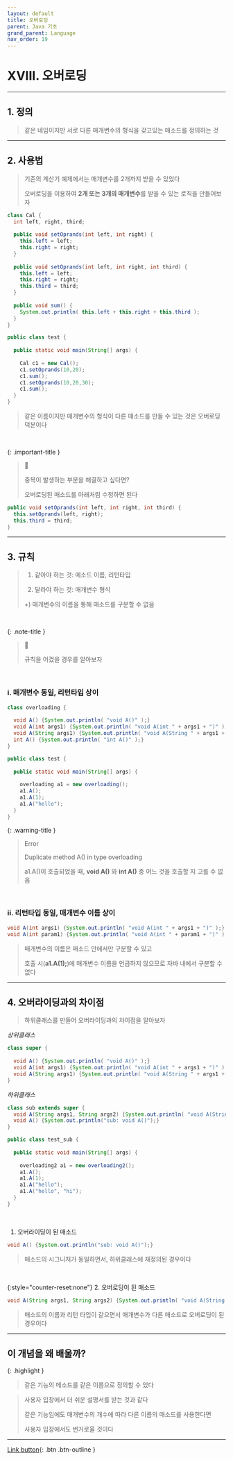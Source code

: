 ```yaml
---
layout: default
title: 오버로딩
parent: Java 기초
grand_parent: Language
nav_order: 19
---
```


# XVIII. 오버로딩

---

## 1. 정의

> 같은 네임이지만 서로 다른 매개변수의 형식을 갖고있는 매소드를 정의하는 것

---

## 2. 사용법

> 기존의 계산기 예제에서는 매개변수를 2개까지 받을 수 있었다
>
> 오버로딩을 이용하여 **2개 또는 3개의 매개변수**를 받을 수 있는 로직을 만들어보자

```java
class Cal {
  int left, right, third;
	
  public void setOprands(int left, int right) {
    this.left = left;
    this.right = right;
  }
	
  public void setOprands(int left, int right, int third) {
    this.left = left;
    this.right = right;
    this.third = third;
  }
	
  public void sum() {
    System.out.println( this.left + this.right + this.third );
  }
}

public class test {
	
  public static void main(String[] args) {
		
    Cal c1 = new Cal();
    c1.setOprands(10,20);
    c1.sum();
    c1.setOprands(10,20,30);
    c1.sum();
  }
}
```

> 같은 이름이지만 매개변수의 형식이 다른 매소드를 만들 수 있는 것은 오버로딩 덕분이다

<br/>

{: .important-title }
> 🤔
>
> 중복이 발생하는 부분을 해결하고 싶다면?
>
> 오버로딩된 매소드를 아래처럼 수정하면 된다

```java
public void setOprands(int left, int right, int third) {
  this.setOprands(left, right);
  this.third = third;
}
```


---

## 3. 규칙

> 1. 같아야 하는 것: 메소드 이름, 리턴타입
>
> 2. 달라야 하는 것: 매개변수 형식
>
> +) 매개변수의 이름을 통해 매소드를 구분할 수 없음

<br/>

{: .note-title }
> 🧐
>
> 규칙을 어겼을 경우를 알아보자

<br/>

### i. 매개변수 동일, 리턴타입 상이

```java
class overloading {
	
  void A() {System.out.println( "void A()" );}
  void A(int args1) {System.out.println( "void A(int " + args1 + ")" );}
  void A(String args1) {System.out.println( "void A(String " + args1 + ")" );}
  int A() {System.out.println( "int A()" );}
}

public class test {
	
  public static void main(String[] args) {
		
    overloading a1 = new overloading();
    a1.A();
    a1.A(1);
    a1.A("hello");
  }
}
```

{: .warning-title }
> Error
>
> Duplicate method A() in type overloading
>
> a1.A()이 호출되었을 때, **void A()** 와 **int A()** 중 어느 것을 호출할 지 고를 수 없음

<br/>

### ii. 리턴타입 동일, 매개변수 이름 상이

```java
void A(int args1) {System.out.println( "void A(int " + args1 + ")" );}
void A(int param1) {System.out.println( "void A(int " + param1 + ")" );}
```

> 매개변수의 이름은 매소드 안에서만 구분할 수 있고
>
> 호출 시(**a1.A(1);**)에 매개변수 이름을 언급하지 않으므로 자바 내에서 구분할 수 없다

---

## 4. 오버라이딩과의 차이점

> 하위클래스를 만들어 오버라이딩과의 차이점을 알아보자

_상위클래스_

```java
class super {
	
  void A() {System.out.println( "void A()" );}
  void A(int args1) {System.out.println( "void A(int " + args1 + ")" );}
  void A(String args1) {System.out.println( "void A(String " + args1 + ")" );}
}
```

_하위클래스_

```java
class sub extends super {
  void A(String args1, String args2) {System.out.println( "void A(String " + args1 + " " + args2 + ")" );}
  void A() {System.out.println("sub: void A()");}
}

public class test_sub {
	
  public static void main(String[] args) {
		
    overloading2 a1 = new overloading2();
    a1.A();
    a1.A(1);
    a1.A("hello");
    a1.A("hello", "hi");
  }
}
```

<br/>

1. 오버라이딩이 된 매소드

```java
void A() {System.out.println("sub: void A()");}
```

> 매소드의 시그니처가 동일하면서, 하위클래스에 재정의된 경우이다

<br/>

{:style="counter-reset:none"}
2. 오버로딩이 된 매소드

```java
void A(String args1, String args2) {System.out.println( "void A(String " + args1 + " " + args2 + ")" );}
```

> 매소드의 이름과 리턴 타입이 같으면서 매개변수가 다른 매소드로 오버로딩이 된 경우이다

---

## **이 개념을 왜 배울까?**

{: .highlight }
> 같은 기능의 메소드를 같은 이름으로 정의할 수 있다

> 사용자 입장에서 더 쉬운 설명서를 받는 것과 같다
> 
> 같은 기능임에도 매개변수의 개수에 따라 다른 이름의 매소드를 사용한다면
>
> 사용자 입장에서도 번거로울 것이다

---

[Link button](https://opentutorials.org/course/1223/6088){: .btn .btn-outline }
